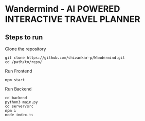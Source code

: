 # Wandermind - AI POWERED INTERACTIVE TRAVEL PLANNER

## Steps to run

Clone the repository
```
git clone https://github.com/shivankar-p/Wandermind.git
cd /path/to/repo/
```

Run Frontend
```
npm start
```

Run Backend
```
cd backend
python3 main.py
cd server/src
npm i
node index.ts
```

